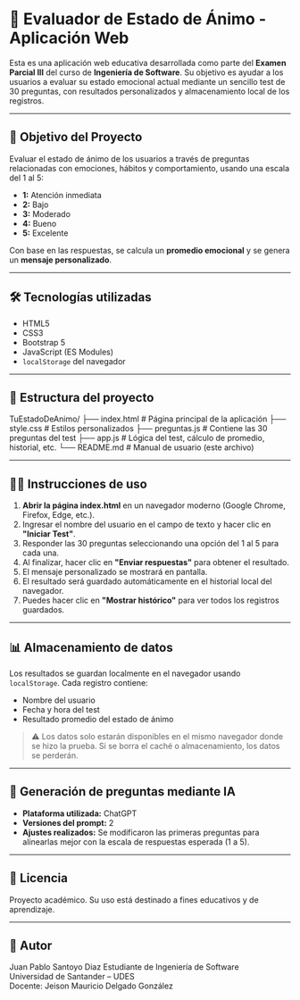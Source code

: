 # 🧠 Evaluador de Estado de Ánimo - Aplicación Web

Esta es una aplicación web educativa desarrollada como parte del **Examen Parcial III** del curso de **Ingeniería de Software**. Su objetivo es ayudar a los usuarios a evaluar su estado emocional actual mediante un sencillo test de 30 preguntas, con resultados personalizados y almacenamiento local de los registros.

---

## 📌 Objetivo del Proyecto

Evaluar el estado de ánimo de los usuarios a través de preguntas relacionadas con emociones, hábitos y comportamiento, usando una escala del 1 al 5:

- **1:** Atención inmediata
- **2:** Bajo
- **3:** Moderado
- **4:** Bueno
- **5:** Excelente

Con base en las respuestas, se calcula un **promedio emocional** y se genera un **mensaje personalizado**.

---

## 🛠 Tecnologías utilizadas

- HTML5
- CSS3
- Bootstrap 5
- JavaScript (ES Modules)
- `localStorage` del navegador

---

## 📁 Estructura del proyecto

TuEstadoDeAnimo/
├── index.html # Página principal de la aplicación
├── style.css # Estilos personalizados
├── preguntas.js # Contiene las 30 preguntas del test
├── app.js # Lógica del test, cálculo de promedio, historial, etc.
└── README.md # Manual de usuario (este archivo)

---

## 🧑‍💻 Instrucciones de uso

1. **Abrir la página index.html** en un navegador moderno (Google Chrome, Firefox, Edge, etc.).
2. Ingresar el nombre del usuario en el campo de texto y hacer clic en **"Iniciar Test"**.
3. Responder las 30 preguntas seleccionando una opción del 1 al 5 para cada una.
4. Al finalizar, hacer clic en **"Enviar respuestas"** para obtener el resultado.
5. El mensaje personalizado se mostrará en pantalla.
6. El resultado será guardado automáticamente en el historial local del navegador.
7. Puedes hacer clic en **"Mostrar histórico"** para ver todos los registros guardados.

---

## 📊 Almacenamiento de datos

Los resultados se guardan localmente en el navegador usando `localStorage`. Cada registro contiene:

- Nombre del usuario
- Fecha y hora del test
- Resultado promedio del estado de ánimo

> ⚠️ Los datos solo estarán disponibles en el mismo navegador donde se hizo la prueba. Si se borra el caché o almacenamiento, los datos se perderán.

---

## 🤖 Generación de preguntas mediante IA

- **Plataforma utilizada:** ChatGPT
- **Versiones del prompt:** 2
- **Ajustes realizados:** Se modificaron las primeras preguntas para alinearlas mejor con la escala de respuestas esperada (1 a 5).

---

## 🧾 Licencia

Proyecto académico. Su uso está destinado a fines educativos y de aprendizaje.

---

## 🙌 Autor

Juan Pablo Santoyo Diaz
Estudiante de Ingeniería de Software  
Universidad de Santander – UDES  
Docente: Jeison Mauricio Delgado González

